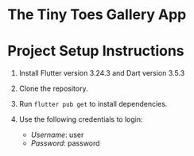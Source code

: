 # The Tiny Toes Gallery App

# Project Setup Instructions

1. Install Flutter version  3.24.3 and Dart version 3.5.3
2. Clone the repository.
3. Run `flutter pub get` to install dependencies.
4. Use the following credentials to login:

   - *Username*: user
   - *Password*: password

